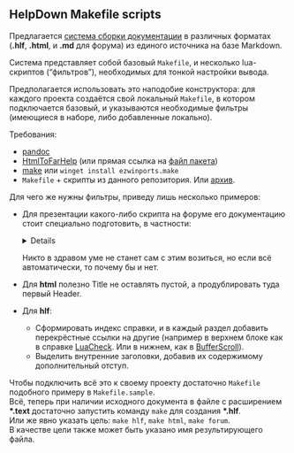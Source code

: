 ## HelpDown Makefile scripts

Предлагается [система сборки документации](https://github.com/FarManagerLegacy/HelpDown-scripts)
в различных форматах (**.hlf**, **.html**, и **.md** для форума)
из единого источника на базе Markdown.

Система представляет собой базовый `Makefile`, и несколько lua-скриптов (“фильтров”),
необходимых для тонкой настройки вывода.

Предполагается использовать это наподобие конструктора: для каждого проекта создаётся свой локальный `Makefile`,
в котором подключается базовый, и указываются необходимые фильтры (имеющиеся в наборе, либо добавленные локально).

Требования:

- [pandoc](https://pandoc.org/installing.html)
- [HtmlToFarHelp](https://www.nuget.org/packages/HtmlToFarHelp) (или прямая ссылка на [файл пакета](https://www.nuget.org/api/v2/package/HtmlToFarHelp/))
- [make](https://sourceforge.net/projects/ezwinports/files/) или `winget install ezwinports.make`
- `Makefile` + cкрипты из данного репозитория. Или [архив](https://github.com/FarManagerLegacy/HelpDown-scripts/zipball/master).

Для чего же нужны фильтры, приведу лишь несколько примеров:

- Для презентации какого-либо скрипта на форуме его документацию стоит специально подготовить, в частности:
  <details>

  - Поместить все разделы кроме первого в спойлеры, чтобы сэкономить место в посте.
  - Исправить форматирование при наличии одиночного `*`, поскольку стандартный способ экранирования слешем на форуме не работает.
  - *DefinitionList* ([Description List](https://developer.mozilla.org/en-US/docs/Web/HTML/Element/dl)) не является стандартной фичей маркдауна, его надо заменить на *BulletList*.
  - Преобразование ссылок:
    - Движок форума не создаёт внутренние ссылки, поэтому их надо убрать (заменить на просто жирный текст).
    - Ссылки на справку фара работают только в **hlf**. А в **html** и *для форума* их надо заменять на что-то более полезное.
    - Аналогично со ссылками на локальные **\*.chm** и пр.
    - При конвертации в Github-flavored Markdown у заголовков пропадают id, указанные посредством attribute syntax,
      а значит ломаются ссылки. Их можно исправить, используя “автоматические идентификаторы” (Implicit Headers IDs).

  </details>

  Никто в здравом уме не станет сам с этим возиться, но если всё автоматически, то почему бы и нет.
- Для **html** полезно Title не оставлять пустой, а продублировать туда первый Header.
- Для **hlf**:
  - Cформировать индекс справки, и в каждый раздел добавить перекрёстные ссылки на другие
    (например в верхнем блоке как в справке [LuaCheck](https://forum.farmanager.com/viewtopic.php?f=15&t=9650). Или в нижнем, как в [BufferScroll](https://forum.farmanager.com/viewtopic.php?t=8675)).
  - Выделить внутренние заголовки, добавив их содержимому дополнительный отступ.

Чтобы подключить всё это к своему проекту достаточно `Makefile` подобного примеру в `Makefile.sample`.  
Всё, теперь при наличии исходного документа в файле с расширением **\*.text** достаточно запустить команду `make` для создания **\*.hlf**.  
Или же явно указать цель: `make hlf`, `make html`, `make forum`.  
В качестве цели также может быть указано имя результирующего файла.

